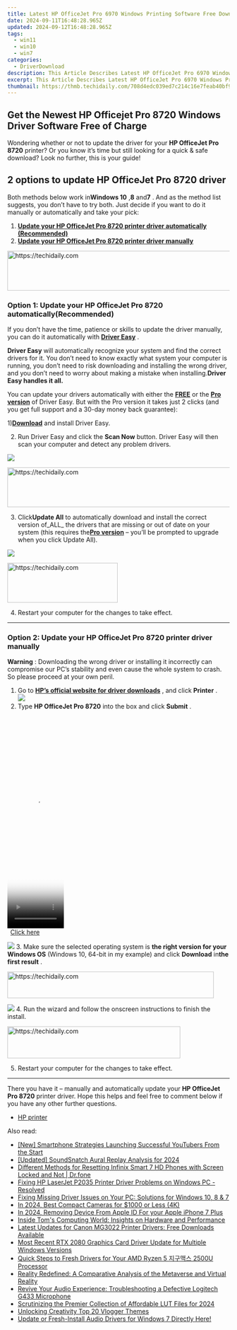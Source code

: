 ```yaml
---
title: Latest HP OfficeJet Pro 6970 Windows Printing Software Free Download
date: 2024-09-11T16:48:28.965Z
updated: 2024-09-12T16:48:28.965Z
tags:
  - win11
  - win10
  - win7
categories:
  - DriverDownload
description: This Article Describes Latest HP OfficeJet Pro 6970 Windows Printing Software Free Download
excerpt: This Article Describes Latest HP OfficeJet Pro 6970 Windows Printing Software Free Download
thumbnail: https://thmb.techidaily.com/708d4edc039ed7c214c16e7feab40bf91a645580b8d3db79c4bbb485b6d5ebd5.png
---
```


## Get the Newest HP Officejet Pro 8720 Windows Driver Software Free of Charge

Wondering whether or not to update the driver for your **HP OfficeJet Pro 8720**  printer? Or you know it’s time but still looking for a quick & safe download? Look no further, this is your guide!

## 2 options to update HP OfficeJet Pro 8720 driver

 Both methods below work in**Windows 10** ,**8** and**7** .  And as the method list suggests, you don’t have to try both. Just decide if you want to do it manually or automatically and take your pick:

1. **[Update your HP OfficeJet Pro 8720 printer driver automatically (Recommended)](https://www.drivereasy.com/knowledge/hp-officejet-pro-8720-driver-download-update-for-windows/#O1)**
2. **[Update your HP OfficeJet Pro 8720 printer driver manually](https://tools.techidaily.com/drivereasy/download/)**

<!-- affiliate ads begin -->
<a href="https://appsumo.8odi.net/c/5597632/2123726/7443" target="_top" id="2123726">
  <img src="//a.impactradius-go.com/display-ad/7443-2123726" border="0" alt="https://techidaily.com" width="600" height="90"/>
</a>
<img height="0" width="0" src="https://appsumo.8odi.net/i/5597632/2123726/7443" style="position:absolute;visibility:hidden;" border="0" />
<!-- affiliate ads end -->

### Option 1: Update your HP OfficeJet Pro 8720 automatically(Recommended)

 If you don’t have the time, patience or skills to update the driver manually, you can do it automatically with **[Driver Easy](https://tools.techidaily.com/drivereasy/download/)**  .

**Driver Easy**   will automatically recognize your system and find the correct drivers for it. You don’t need to know exactly what system your computer is running, you don’t need to risk downloading and installing the wrong driver, and you don’t need to worry about making a mistake when installing.**Driver Easy handles it all.**

 You can update your drivers automatically with either the **[FREE](https://tools.techidaily.com/drivereasy/download/)**  or the **[Pro version](https://tools.techidaily.com/drivereasy/download/)**  of Driver Easy. But with the Pro version it takes just 2 clicks (and you get full support and a 30-day money back guarantee):

 1)[**Download**](https://tools.techidaily.com/drivereasy/download/) and install Driver Easy.

 2) Run Driver Easy and click the **Scan Now** button. Driver Easy will then scan your computer and detect any problem drivers.

![](https://images.drivereasy.com/wp-content/uploads/2018/05/img_5afb955c3ee3c.jpg)

<!-- affiliate ads begin -->
<a href="https://ephamedtechinc.pxf.io/c/5597632/2123511/26400" target="_top" id="2123511">
  <img src="//a.impactradius-go.com/display-ad/26400-2123511" border="0" alt="https://techidaily.com" width="728" height="90"/>
</a>
<img height="0" width="0" src="https://ephamedtechinc.pxf.io/i/5597632/2123511/26400" style="position:absolute;visibility:hidden;" border="0" />
<!-- affiliate ads end -->

 3) Click**Update All** to automatically download and install the correct version of_ALL_ the drivers that are missing or out of date on your system (this requires the[**Pro version**](https://tools.techidaily.com/drivereasy/download/) – you’ll be prompted to upgrade when you click Update All).

![](https://images.drivereasy.com/wp-content/uploads/2018/06/img_5b2a171125168.jpg)

<!-- affiliate ads begin -->
<a href="https://review-au.sjv.io/c/5597632/2098705/14409" target="_top" id="2098705">
  <img src="//a.impactradius-go.com/display-ad/14409-2098705" border="0" alt="https://techidaily.com" width="250" height="90"/>
</a>
<img height="0" width="0" src="https://review-au.sjv.io/i/5597632/2098705/14409" style="position:absolute;visibility:hidden;" border="0" />
<!-- affiliate ads end -->

4) Restart your computer for the changes to take effect.

---

### Option 2: Update your HP OfficeJet Pro 8720 **printer**  driver manually

**Warning** : Downloading the wrong driver or installing it incorrectly can compromise our PC’s stability and even cause the whole system to crash. So please proceed at your own peril.

1. Go to **[HP’s official website for driver downloads](https://support.hp.com/hk-en/drivers)**  , and click **Printer** .  
![](https://images.drivereasy.com/wp-content/uploads/2018/06/img_5b17620c2da6d.jpg)
2. Type **HP OfficeJet Pro 8720** into the box and click **Submit** .  

<!-- affiliate ads begin -->
<span id="1993651">
					<video width="128" height="480" style="cursor:pointer"
           poster="//a.impactradius-go.com/display-clicktoplayimage/1993651.png"
           onclick="if(!this.playClicked){this.play();this.setAttribute('controls',true);this.playClicked=true;}">
	   <source src="//a.impactradius-go.com/display-ad/22993-1993651">
	   <img src="//a.impactradius-go.com/display-clicktoplayimage/1993651.png" style="border: none; height: 100%; width: 100%; object-fit: contain">
	</video>
	<div style="width:80px;text-align:center"><a href="javascript:window.open(decodeURIComponent('https%3A%2F%2Fhomestyler.sjv.io%2Fc%2F5597632%2F1993651%2F22993'), '_blank');void(0);">Click here</a></div>
</span>
<img height="0" width="0" src="https://imp.pxf.io/i/5597632/1993651/22993" style="position:absolute;visibility:hidden;" border="0" />
<!-- affiliate ads end -->

![](https://images.drivereasy.com/wp-content/uploads/2018/06/img_5b2a01155946b.png)
3. Make sure the selected operating system is **the right version for your Windows OS** (Windows 10, 64-bit in my example) and click **Download** in**the first result** .  

<!-- affiliate ads begin -->
<a href="https://aligracehair.sjv.io/c/5597632/2135418/19272" target="_top" id="2135418">
  <img src="//a.impactradius-go.com/display-ad/19272-2135418" border="0" alt="https://techidaily.com" width="468" height="60"/>
</a>
<img height="0" width="0" src="https://aligracehair.sjv.io/i/5597632/2135418/19272" style="position:absolute;visibility:hidden;" border="0" />
<!-- affiliate ads end -->

![](https://images.drivereasy.com/wp-content/uploads/2018/06/img_5b2a0206ca291.jpg)
4. Run the wizard and follow the onscreen instructions to finish the install.

<!-- affiliate ads begin -->
<a href="https://aligracehair.sjv.io/c/5597632/2135359/19272" target="_top" id="2135359">
  <img src="//a.impactradius-go.com/display-ad/19272-2135359" border="0" alt="https://techidaily.com" width="392" height="72"/>
</a>
<img height="0" width="0" src="https://aligracehair.sjv.io/i/5597632/2135359/19272" style="position:absolute;visibility:hidden;" border="0" />
<!-- affiliate ads end -->

5. Restart your computer for the changes to take effect.

---

 There you have it – manually and automatically update your **HP OfficeJet Pro 8720**  printer driver. Hope this helps and feel free to comment below if you have any other further questions.

* [HP printer](https://tools.techidaily.com/drivereasy/download/)

<ins class="adsbygoogle"
     style="display:block"
     data-ad-format="autorelaxed"
     data-ad-client="ca-pub-7571918770474297"
     data-ad-slot="1223367746"></ins>

<ins class="adsbygoogle"
     style="display:block"
     data-ad-client="ca-pub-7571918770474297"
     data-ad-slot="8358498916"
     data-ad-format="auto"
     data-full-width-responsive="true"></ins>

<span class="atpl-alsoreadstyle">Also read:</span>
<div><ul>
<li><a href="https://youtube-web.techidaily.com/martphone-strategies-launching-successful-youtubers-from-the-start/"><u>[New] Smartphone Strategies Launching Successful YouTubers From the Start</u></a></li>
<li><a href="https://screen-mirroring-recording.techidaily.com/updated-soundsnatch-aural-replay-analysis-for-2024/"><u>[Updated] SoundSnatch Aural Replay Analysis for 2024</u></a></li>
<li><a href="https://techidaily.com/different-methods-for-resetting-infinix-smart-7-hd-phones-with-screen-locked-and-not-drfone-by-drfone-reset-android-reset-android/"><u>Different Methods for Resetting Infinix Smart 7 HD Phones with Screen Locked and Not | Dr.fone</u></a></li>
<li><a href="https://hardware-updates.techidaily.com/fixing-hp-laserjet-p2035-printer-driver-problems-on-windows-pc-resolved/"><u>Fixing HP LaserJet P2035 Printer Driver Problems on Windows PC - Resolved</u></a></li>
<li><a href="https://driver-error.techidaily.com/fixing-missing-driver-issues-on-your-pc-solutions-for-windows-10-8-and-7/"><u>Fixing Missing Driver Issues on Your PC: Solutions for Windows 10, 8 & 7</u></a></li>
<li><a href="https://extra-lessons.techidaily.com/in-2024-best-compact-cameras-for-1000-or-less-4k/"><u>In 2024, Best Compact Cameras for $1000 or Less (4K)</u></a></li>
<li><a href="https://apple-account.techidaily.com/in-2024-removing-device-from-apple-id-for-your-apple-iphone-7-plus-by-drfone-ios/"><u>In 2024, Removing Device From Apple ID For your Apple iPhone 7 Plus</u></a></li>
<li><a href="https://hardware-updates.techidaily.com/inside-toms-computing-world-insights-on-hardware-and-performance/"><u>Inside Tom's Computing World: Insights on Hardware and Performance</u></a></li>
<li><a href="https://hardware-updates.techidaily.com/latest-updates-for-canon-mg3022-printer-drivers-free-downloads-available/"><u>Latest Updates for Canon MG3022 Printer Drivers: Free Downloads Available</u></a></li>
<li><a href="https://hardware-updates.techidaily.com/most-recent-rtx-2080-graphics-card-driver-update-for-multiple-windows-versions/"><u>Most Recent RTX 2080 Graphics Card Driver Update for Multiple Windows Versions</u></a></li>
<li><a href="https://hardware-updates.techidaily.com/quick-steps-to-fresh-drivers-for-your-amd-ryzen-5-2500u-processor/"><u>Quick Steps to Fresh Drivers for Your AMD Ryzen 5 지구맥스 2500U Processor</u></a></li>
<li><a href="https://facebook.techidaily.com/reality-redefined-a-comparative-analysis-of-the-metaverse-and-virtual-reality/"><u>Reality Redefined: A Comparative Analysis of the Metaverse and Virtual Reality</u></a></li>
<li><a href="https://hardware-updates.techidaily.com/revive-your-audio-experience-troubleshooting-a-defective-logitech-g433-microphone/"><u>Revive Your Audio Experience: Troubleshooting a Defective Logitech G433 Microphone</u></a></li>
<li><a href="https://extra-skills.techidaily.com/scrutinizing-the-premier-collection-of-affordable-lut-files-for-2024/"><u>Scrutinizing the Premier Collection of Affordable LUT Files for 2024</u></a></li>
<li><a href="https://vp-tips.techidaily.com/unlocking-creativity-top-20-vlogger-themes/"><u>Unlocking Creativity Top 20 Vlogger Themes</u></a></li>
<li><a href="https://hardware-updates.techidaily.com/1722969965183-update-or-fresh-install-audio-drivers-for-windows-7-directly-here/"><u>Update or Fresh-Install Audio Drivers for Windows 7 Directly Here!</u></a></li>
</ul></div>

